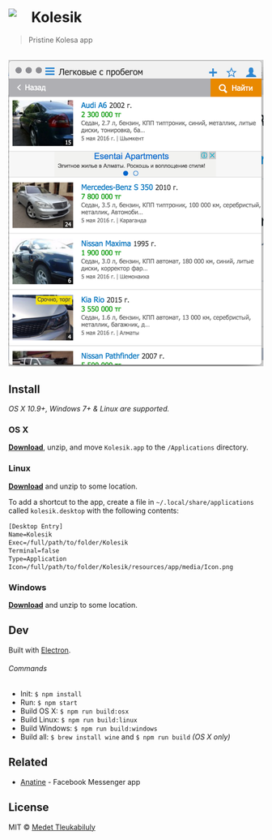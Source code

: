 # <img src="media/Icon.png" width="45" align="left">Kolesik

> Pristine Kolesa app

<br>
<div align="center">
	<a href="https://github.com/vko-online/kolesik/releases/latest" align="center">
		<img src="media/screenshot.png" width="617">
	</a>
</div>


## Install

*OS X 10.9+, Windows 7+ & Linux are supported.*

### OS X

[**Download**](https://github.com/vko-online/kolesik/releases/latest), unzip, and move `Kolesik.app` to the `/Applications` directory.

### Linux

[**Download**](https://github.com/vko-online/kolesik/releases/latest) and unzip to some location.

To add a shortcut to the app, create a file in `~/.local/share/applications` called `kolesik.desktop` with the following contents:

```
[Desktop Entry]
Name=Kolesik
Exec=/full/path/to/folder/Kolesik
Terminal=false
Type=Application
Icon=/full/path/to/folder/Kolesik/resources/app/media/Icon.png
```

### Windows

[**Download**](https://github.com/vko-online/kolesik/releases/latest) and unzip to some location.


## Dev

Built with [Electron](http://electron.atom.io).

###### Commands

- Init: `$ npm install`
- Run: `$ npm start`
- Build OS X: `$ npm run build:osx`
- Build Linux: `$ npm run build:linux`
- Build Windows: `$ npm run build:windows`
- Build all: `$ brew install wine` and `$ npm run build` *(OS X only)*



## Related

- [Anatine](https://github.com/sindresorhus/anatine) - Facebook Messenger app


## License

MIT © [Medet Tleukabiluly](https://twitter.com/Tileukabiluly)
